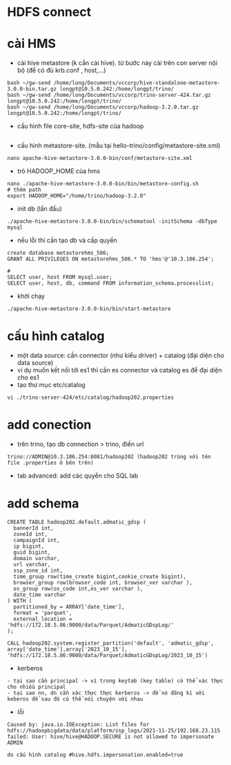 # HDFS connect 

# cài HMS
- cài hive metastore (k cần cài hive). từ bước này cài trên con server nội bộ (để có đủ krb.conf , host,...)

```
bash ~/gw-send /home/long/Documents/vccorp/hive-standalone-metastore-3.0.0-bin.tar.gz longpt@10.5.0.242:/home/longpt/trino/
bash ~/gw-send /home/long/Documents/vccorp/trino-server-424.tar.gz longpt@10.5.0.242:/home/longpt/trino/
bash ~/gw-send /home/long/Documents/vccorp/hadoop-3.2.0.tar.gz longpt@10.5.0.242:/home/longpt/trino/
```

- cấu hình file core-site, hdfs-site của hadoop

```

```
- cấu hình metastore-site. (mẫu tại hello-trino/config/metastore-site.xml)

```
nano apache-hive-metastore-3.0.0-bin/conf/metastore-site.xml
```
- trỏ HADOOP_HOME của hms  
```
nano ./apache-hive-metastore-3.0.0-bin/bin/metastore-config.sh
# thêm path
export HADOOP_HOME="/home/trino/hadoop-3.2.0"
```
- init db  (lần đầu)
```
./apache-hive-metastore-3.0.0-bin/bin/schematool -initSchema -dbType mysql
```

- nếu lỗi thì cần tạo db và cấp quyền

```
create database metastorehms_586;
GRANT ALL PRIVILEGES ON metastorehms_586.* TO 'hms'@'10.3.106.254';

#
SELECT user, host FROM mysql.user;
SELECT user, host, db, command FROM information_schema.processlist;

```

- khời chạy 
```
./apache-hive-metastore-3.0.0-bin/bin/start-metastore
```


# cấu hình catalog
- một data source: cần connector (như kiểu driver) + catalog (đại diện cho data source)
- ví dụ muốn kết nối tới es1 thì cần es connector và catalog es để đại diện cho es1
- tạo thư mục etc/catalog 
```
vi ./trino-server-424/etc/catalog/hadoop202.properties 
```

# add conection 

- trên trino, tạo db connection > trino, điền url
```
trino://ADMIN@10.3.106.254:8081/hadoop202 (hadoop202 trùng với tên file .properties ở bên trên)
```
- tab advanced: add các quyền cho SQL lab

# add schema

```
CREATE TABLE hadoop202.default.admatic_gdsp (
  bannerId int,
  zoneId int,
  campaignId int,
  ip bigint,
  guid bigint,
  domain varchar,
  url varchar,
  ssp_zone_id int,
  time_group row(time_create bigint,cookie_create bigint), 
  browser_group row(browser_code int, browser_ver varchar ), 
  os_group row(os_code int,os_ver varchar ),
  date_time varchar
) WITH (
  partitioned_by = ARRAY['date_time'],
  format = 'parquet',
  external_location = 'hdfs://172.18.5.86:9000/data/Parquet/AdmaticGDspLog/'
);

CALL hadoop202.system.register_partition('default', 'admatic_gdsp', array['date_time'],array['2023_10_15'], 'hdfs://172.18.5.86:9000/data/Parquet/AdmaticGDspLog/2023_10_15')
```

- kerberos
```
- tại sao cần principal -> vì trong keytab (key table) có thể xác thực cho nhiều principal 
- tại sao nn, dn cần xác thực thực kerberos -> để nó đăng kí với keberos để sau đó có thể nói chuyện với nhau
```

- lỗi 
```
Caused by: java.io.IOException: List files for hdfs://hadoopbigdata/data/platform/ssp_logs/2021-11-25/192.168.23.115 failed: User: hive/hive@HADOOP.SECURE is not allowed to impersonate ADMIN

do cấu hình catalog #hive.hdfs.impersonation.enabled=true 
```